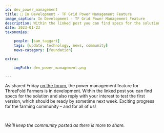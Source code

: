 ```yaml
---
id: dev_power_management
title: 👷 In Development - TF Grid Power Management Feature
image_caption: In Development - TF Grid Power Management Feature
description: Within the linked post you can find specs for the solution and also reply with your interest to test the first version...
date: 2023-01-23
taxonomies:

    people: [sam_taggart]
    tags: [update, technology, news, community]
    news-category: [foundation]

extra:

    imgPath: dev_power_management.png

---
```


As shared Friday [on the forum](https://forum.threefold.io/t/tfgrid-power-management-feature-for-3-8-1/3721), the power management feature for ThreeFold Farmers is in development. Within the linked post you can find specs for the solution and also reply with your interest to test the first version, which should be ready by sometime next week. Exciting progress for the farming community – and for all of us!

<br/>

*We’ll keep the community posted as there is more to share.*
